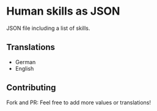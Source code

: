 # Human skills as JSON

JSON file including a list of skills.


## Translations

* German
* English


## Contributing

Fork and PR: Feel free to add more values or translations!


